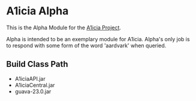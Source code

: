 
# A1icia Alpha

This is the Alpha Module for the [A1icia Project](https://github.com/markhull/A1icia).

Alpha is intended to be an exemplary module for A1icia. Alpha's only job is to respond with some form of the word 'aardvark' when queried.

## Build Class Path
* A1iciaAPI.jar
* A1iciaCentral.jar
* guava-23.0.jar

